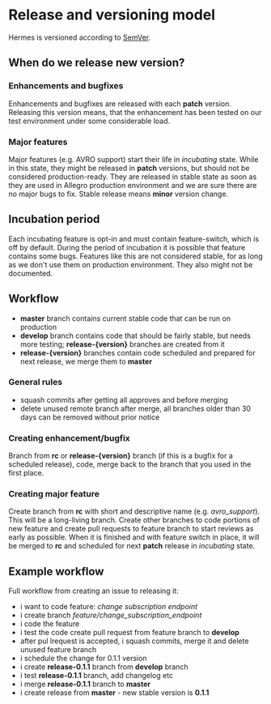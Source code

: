 # Release and versioning model

Hermes is versioned according to [SemVer](http://semver.org/).

## When do we release new version?

### Enhancements and bugfixes

Enhancements and bugfixes are released with each **patch** version. Releasing this version means, that the enhancement
has been tested on our test environment under some considerable load.

### Major features

Major features (e.g. AVRO support) start their life in *incubating* state. While in this state, they might be released
in **patch** versions, but should not be considered production-ready. They are released in stable state as soon
as they are used in Allegro production environment and we are sure there are no major bugs to fix. Stable release means
**minor** version change.

## Incubation period

Each incubating feature is opt-in and must contain feature-switch, which is off by default. During the period of incubation
it is possible that feature contains some bugs. Features like this are not considered stable, for as long as we don't
use them on production environment. They also might not be documented.

## Workflow

* **master** branch contains current stable code that can be run on production
* **develop** branch contains code that should be fairly stable, but needs more testing; **release-{version}** branches are created from it
* **release-{version}** branches contain code scheduled and prepared for next release, we merge them to **master**

### General rules

* squash commits after getting all approves and before merging
* delete unused remote branch after merge, all branches older than 30 days can be removed without prior notice

### Creating enhancement/bugfix

Branch from **rc** or **release-{version}** branch (if this is a bugfix for a scheduled release), code, merge back to
the branch that you used in the first place.

### Creating major feature

Create branch from **rc** with short and descriptive name (e.g. *avro_support*). This will be a long-living branch.
Create other branches to code portions of new feature and create pull requests to feature branch to start reviews as
early as possible. When it is finished and with feature switch in place, it will be merged to **rc** and scheduled for
next **patch** release in *incubating* state.

## Example workflow

Full workflow from creating an issue to releasing it:

* i want to code feature: *change subscription endpoint*
* i create branch *feature/change_subscription_endpoint*
* i code the feature
* i test the code create pull request from feature branch to **develop**
* after pul lrequest is accepted, i squash commits, merge it and delete unused feature branch
* i schedule the change for 0.1.1 version
* i create **release-0.1.1** branch from **develop** branch
* i test **release-0.1.1** branch, add changelog etc
* i merge **release-0.1.1** branch to **master**
* i create release from **master** - new stable version is **0.1.1**
